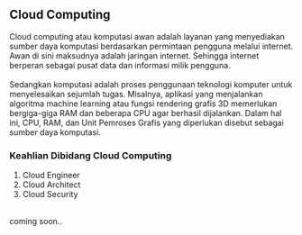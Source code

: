 ## Cloud Computing
Cloud computing atau komputasi awan adalah layanan yang menyediakan sumber daya komputasi berdasarkan permintaan pengguna melalui internet. Awan di sini maksudnya adalah jaringan internet. Sehingga internet berperan sebagai pusat data dan informasi milik pengguna.
<br><br>
Sedangkan komputasi adalah proses penggunaan teknologi komputer untuk menyelesaikan sejumlah tugas. Misalnya, aplikasi yang menjalankan algoritma machine learning atau fungsi rendering grafis 3D memerlukan bergiga-giga RAM dan beberapa CPU agar berhasil dijalankan. Dalam hal ini, CPU, RAM, dan Unit Pemroses Grafis yang diperlukan disebut sebagai sumber daya komputasi.

### Keahlian Dibidang Cloud Computing
1. Cloud Engineer
2. Cloud Architect
3. Cloud Security
<br>
coming soon..
